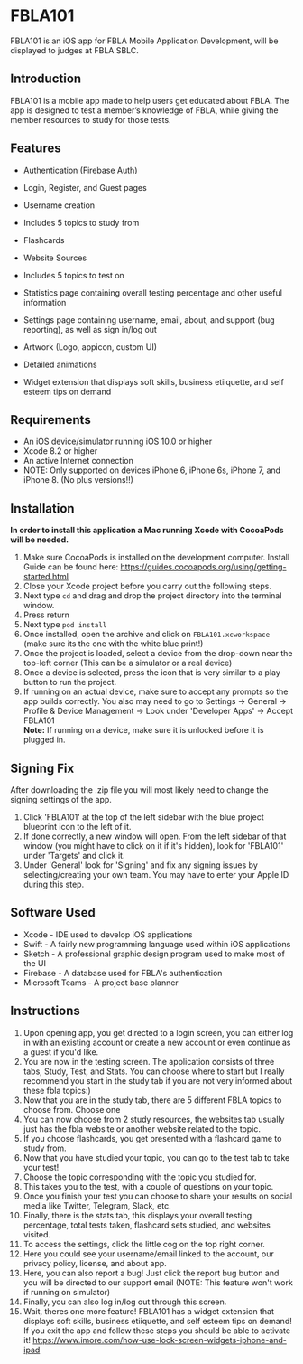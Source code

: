 FBLA101
===================

FBLA101 is an iOS app for FBLA Mobile Application Development, will be displayed to judges at FBLA SBLC.

Introduction
-------------
FBLA101 is a mobile app made to help users get educated about FBLA. The app is designed to test a member’s knowledge of FBLA, while giving the member resources to study for those tests.

Features
-------------

 - Authentication (Firebase Auth)
 - Login, Register, and Guest pages
 - Username creation
 
 - Includes 5 topics to study from
  - Flashcards
  - Website Sources
 - Includes 5 topics to test on
 
 - Statistics page containing overall testing percentage and other useful information
 - Settings page containing username, email, about, and support (bug reporting), as well as sign in/log out
 
 - Artwork (Logo, appicon, custom UI)
 - Detailed animations
 - Widget extension that displays soft skills, business etiiquette, and self esteem tips on demand
 
 Requirements
-------------
 - An iOS device/simulator running iOS 10.0 or higher
 - Xcode 8.2 or higher
 - An active Internet connection
 - NOTE: Only supported on devices iPhone 6, iPhone 6s, iPhone 7, and iPhone 8. (No plus versions!!)
 
 Installation
-------------
 **In order to install this application a Mac running Xcode with CocoaPods will be needed.**
 1. Make sure CocoaPods is installed on the development computer. Install Guide can be found here: https://guides.cocoapods.org/using/getting-started.html
 2. Close your Xcode project before you carry out the following steps.
 3. Next type `cd` and drag and drop the project directory into the terminal window.
 4. Press return
 5. Next type `pod install`
 6. Once installed, open the archive and click on `FBLA101.xcworkspace` (make sure its the one with the white blue print!)
 7.  Once the project is loaded, select a device from the drop-down near the top-left corner (This can be a simulator or a real device)
 8. Once a device is selected, press the icon that is very similar to a play button to run the project.
 9. If running on an actual device, make sure to accept any prompts so the app builds correctly. You also may need to go to Settings -> General -> Profile & Device Management -> Look under 'Developer Apps' -> Accept FBLA101<br>
**Note:** If running on a device, make sure it is unlocked before it is plugged in.


Signing Fix
-------------
After downloading the .zip file you will most likely need to change the signing settings of the app.
 1. Click 'FBLA101' at the top of the left sidebar with the blue project blueprint icon to the left of it.
 2. If done correctly, a new window will open. From the left sidebar of that window (you might have to click on it if it's hidden), look for 'FBLA101' under 'Targets' and click it.
 3. Under 'General' look for 'Signing' and fix any signing issues by selecting/creating your own team. You may have to enter your Apple ID during this step.
 
 
 Software Used
-------------

 - Xcode - IDE used to develop iOS applications
 - Swift - A fairly new programming language used within iOS applications
 - Sketch - A professional graphic design program used to make most of the UI
 - Firebase - A database used for FBLA's authentication
 - Microsoft Teams - A project base planner
 
 
  Instructions
-------------

1. Upon opening app, you get directed to a login screen, you can either log in with an existing account or create a new account or even continue as a guest if you'd like.
2. You are now in the testing screen. The application consists of three tabs, Study, Test, and Stats. You can choose where to start but I really recommend you start in the study tab if you are not very informed about these fbla topics:)
3. Now that you are in the study tab, there are 5 different FBLA topics to choose from. Choose one
4. You can now choose from 2 study resources, the websites tab usually just has the fbla website or another website related to the topic.
5. If you choose flashcards, you get presented with a flashcard game to study from.
6. Now that you have studied your topic, you can go to the test tab to take your test!
7. Choose the topic corresponding with the topic you studied for.
8. This takes you to the test, with a couple of questions on your topic. 
9. Once you finish your test you can choose to share your results on social media like Twitter, Telegram, Slack, etc.
10. Finally, there is the stats tab, this displays your overall testing percentage, total tests taken, flashcard sets studied, and websites visited.
11. To access the settings, click the little cog on the top right corner.
12. Here you could see your username/email linked to the account, our privacy policy, license, and about app.
13. Here, you can also report a bug! Just click the report bug button and you will be directed to our support email (NOTE: This feature won't work if running on simulator)
14. Finally, you can also log in/log out through this screen.
15. Wait, theres one more feature! FBLA101 has a widget extension that displays soft skills, business etiiquette, and self esteem tips on demand! If you exit the app and follow these steps you should be able to activate it! https://www.imore.com/how-use-lock-screen-widgets-iphone-and-ipad
